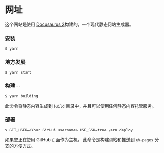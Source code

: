 # 网址

这个网站是使用 [Docusaurus 2](https://docusaurus.io/)构建的，一个现代静态网站生成器。

### 安装

```
$ yarn
```

### 地方发展

```
$ yarn start
```

### 构建...

```
$ yarn building
```

此命令将静态内容生成到 `build` 目录中，并且可以使用任何静态内容托管服务。

### 部署

```
$ GIT_USER=<Your GitHub username> USE_SSH=true yarn deploy
```

如果您正在使用 GitHub 页面作为主机， 此命令是构建网站和推送到 `gh-pages` 分支的方便方式。
